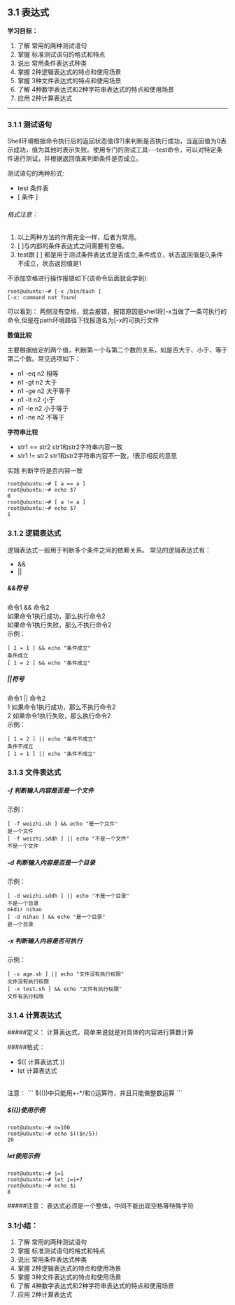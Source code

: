 ## 3.1 表达式
**学习目标：**
1. 了解 常用的两种测试语句
2. 掌握 标准测试语句的格式和特点
3. 说出 常用条件表达式种类
4. 掌握 2种逻辑表达式的特点和使用场景
5. 掌握 3种文件表达式的特点和使用场景
6. 了解 4种数字表达式和2种字符串表达式的特点和使用场景
7. 应用 2种计算表达式
_______________
### 3.1.1 测试语句
Shell环境根据命令执行后的返回状态值($?)来判断是否执行成功，当返回值为0表示成功，值为其他时表示失败。使用专门的测试工具---test命令，可以对特定条件进行测试，并根据返回值来判断条件是否成立。

测试语句的两种形式:
- test 条件表
- [ 条件 ]

###### 格式注意：
1. 以上两种方法的作用完全一样，后者为常用。
2. [ ]与内部的条件表达式之间需要有空格。
3. test跟 [ ] 都是用于测试条件表达式是否成立,条件成立，状态返回值是0,条件不成立，状态返回值是1

不添加空格进行操作报错如下(该命令后面就会学到):
```
root@ubuntu:~# [-x /bin/bash ]
[-x: command not found
```
可以看到：
两侧没有空格，就会报错，报错原因是shell将[-x当做了一条可执行的命令,但是在path环境路径下找报道名为[-x的可执行文件

**数值比较**

主要根据给定的两个值，判断第一个与第二个数的关系，如是否大于、小于、等于第二个数。常见选项如下：
- n1 -eq n2    相等
- n1 -gt n2    大于
- n1 -ge n2    大于等于
- n1 -lt n2    小于
- n1 -le n2    小于等于
- n1 -ne n2    不等于


**字符串比较**
- str1 == str2    str1和str2字符串内容一致
- str1 != str2    str1和str2字符串内容不一致，!表示相反的意思

实践
判断字符是否内容一致
```
root@ubuntu:~# [ a == a ]
root@ubuntu:~# echo $?
0
root@ubuntu:~# [ a != a ]
root@ubuntu:~# echo $?
1
```
### 3.1.2 逻辑表达式
逻辑表达式一般用于判断多个条件之间的依赖关系。
常见的逻辑表达式有：
  - &&  
  - ||
##### &&符号
命令1  &&  命令2<br />
如果命令1执行成功，那么执行命令2<br />
如果命令1执行失败，那么不执行命令2<br />
示例：
```
[ 1 = 1 ] && echo "条件成立"
条件成立
[ 1 = 2 ] && echo "条件成立"
```
##### ||符号
命令1 || 命令2<br />
	1 如果命令1执行成功，那么不执行命令2<br />
	2 如果命令1执行失败，那么执行命令2<br />
示例：
```
[ 1 = 2 ] || echo "条件不成立"
条件不成立
[ 1 = 1 ] || echo "条件不成立"
```

### 3.1.3 文件表达式
##### -f 判断输入内容是否是一个文件
示例：
```
[ -f weizhi.sh ] && echo "是一个文件"
是一个文件
[ -f weizhi.sddh ] || echo "不是一个文件"
不是一个文件
```
##### -d 判断输入内容是否是一个目录
示例：
```
[ -d weizhi.sddh ] || echo "不是一个目录"
不是一个目录
mkdir nihao
[ -d nihao ] && echo "是一个目录"
是一个目录
```
##### -x 判断输入内容是否可执行
示例：
```
[ -x age.sh ] || echo "文件没有执行权限"
文件没有执行权限
[ -x test.sh ] && echo "文件有执行权限"
文件有执行权限
```
### 3.1.4 计算表达式
#####定义：
计算表达式，简单来说就是对具体的内容进行算数计算

#####格式：
- $(( 计算表达式 ))
- let 计算表达式
<br />
注意：
```
$(())中只能用+-*/和()运算符，并且只能做整数运算
```

##### $(())使用示例
```
root@ubuntu:~# n=100
root@ubuntu:~# echo $(($n/5))
20
```
##### let使用示例
```
root@ubuntu:~# i=1
root@ubuntu:~# let i=i+7
root@ubuntu:~# echo $i
8
```
#####注意：
表达式必须是一个整体，中间不能出现空格等特殊字符

### 3.1小结：
1. 了解 常用的两种测试语句
2. 掌握 标准测试语句的格式和特点
3. 说出 常用条件表达式种类
4. 掌握 2种逻辑表达式的特点和使用场景
5. 掌握 3种文件表达式的特点和使用场景
6. 了解 4种数字表达式和2种字符串表达式的特点和使用场景
7. 应用 2种计算表达式
